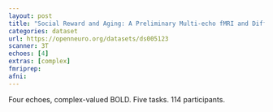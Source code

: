 ```yaml
---
layout: post
title: "Social Reward and Aging: A Preliminary Multi-echo fMRI and Diffusion Dataset"
categories: dataset
url: https://openneuro.org/datasets/ds005123
scanner: 3T
echoes: [4]
extras: [complex]
fmriprep:
afni:
---
```


Four echoes, complex-valued BOLD. Five tasks. 114 participants.
